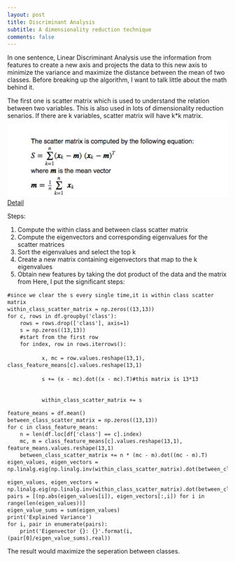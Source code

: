 ```yaml
---
layout: post
title: Discriminant Analysis
subtitle: A dimensionality reduction technique
comments: false
---
```

In one sentence, Linear Discriminant Analysis use the information from features to create a new axis and projects the data to this new axis to minimize the variance and maximize the distance between the mean of two classes.
Before breaking up the algorithm, I want to talk little about the math behind it.

The first one is scatter matrix which is used to understand the relation between two variables. This is also used in lots of dimensionality reduction senarios. If there are k variables, scatter matrix will have k*k matrix.
<img src = "/img/posts/scatter.png" alt="scatter math problem" align="center"/>
[Detail](https://medium.com/@raghavan99o/scatter-matrix-covariance-and-correlation-explained-14921741ca56)

Steps:
1. Compute the within class and between class scatter matrix
2. Compute the eigenvectors and corresponding eigenvalues for the scatter matrices
3. Sort the eigenvalues and select the top k
4. Create a new matrix containing eigenvectors that map to the k eigenvalues
5. Obtain new features by taking the dot product of the data and the matrix from 
Here, I put the significant steps:
```
#since we clear the s every single time,it is within class scatter matrix
within_class_scatter_matrix = np.zeros((13,13))
for c, rows in df.groupby('class'):
    rows = rows.drop(['class'], axis=1)
    s = np.zeros((13,13))
    #start from the first row
    for index, row in rows.iterrows():
    
           x, mc = row.values.reshape(13,1), class_feature_means[c].values.reshape(13,1)
             
           s += (x - mc).dot((x - mc).T)#this matrix is 13*13
           
         
           within_class_scatter_matrix += s
```
```
feature_means = df.mean()
between_class_scatter_matrix = np.zeros((13,13))
for c in class_feature_means:
    n = len(df.loc[df['class'] == c].index)
    mc, m = class_feature_means[c].values.reshape(13,1), feature_means.values.reshape(13,1)
    between_class_scatter_matrix += n * (mc - m).dot((mc - m).T)
eigen_values, eigen_vectors = np.linalg.eig(np.linalg.inv(within_class_scatter_matrix).dot(between_class_scatter_matrix))
```
```
eigen_values, eigen_vectors = np.linalg.eig(np.linalg.inv(within_class_scatter_matrix).dot(between_class_scatter_matrix))
pairs = [(np.abs(eigen_values[i]), eigen_vectors[:,i]) for i in range(len(eigen_values))]
eigen_value_sums = sum(eigen_values)
print('Explained Variance')
for i, pair in enumerate(pairs):
    print('Eigenvector {}: {}'.format(i, (pair[0]/eigen_value_sums).real))
```
The result would maximize the seperation between classes.

